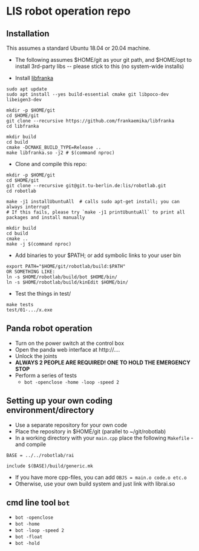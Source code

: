 # LIS robot operation repo

## Installation

This assumes a standard Ubuntu 18.04 or 20.04 machine.

* The following assumes $HOME/git as your git path, and $HOME/opt
to install 3rd-party libs -- please stick to this (no system-wide installs)

* Install [libfranka](https://github.com/frankaemika/libfranka)
```
sudo apt update
sudo apt install --yes build-essential cmake git libpoco-dev libeigen3-dev

mkdir -p $HOME/git
cd $HOME/git
git clone --recursive https://github.com/frankaemika/libfranka
cd libfranka

mkdir build
cd build
cmake -DCMAKE_BUILD_TYPE=Release ..
make libfranka.so -j2 # $(command nproc)
```

* Clone and compile this repo:
```
mkdir -p $HOME/git
cd $HOME/git
git clone --recursive git@git.tu-berlin.de:lis/robotlab.git
cd robotlab

make -j1 installUbuntuAll  # calls sudo apt-get install; you can always interrupt
# If this fails, please try `make -j1 printUbuntuAll` to print all packages and install manually

mkdir build
cd build
cmake ..
make -j $(command nproc)
```

* Add binaries to your $PATH; or add symbolic links to your user bin 
```
export PATH="$HOME/git/robotlab/build:$PATH"
OR SOMETHING LIKE:
ln -s $HOME/robotlab/build/bot $HOME/bin/
ln -s $HOME/robotlab/build/kinEdit $HOME/bin/
```

* Test the things in test/
```
make tests
test/01-.../x.exe
```


## Panda robot operation

* Turn on the power switch at the control box
* Open the panda web interface at http://....
* Unlock the joints
* **ALWAYS 2 PEOPLE ARE REQUIRED! ONE TO HOLD THE EMERGENCY STOP**
* Perform a series of tests
  * `bot -openclose -home -loop -speed 2`

## Setting up your own coding environment/directory

* Use a separate repository for your own code
* Place the repository in $HOME/git (parallel to ~/git/robotlab)
* In a working directory with your `main.cpp` place the following `Makefile` - and compile
```
BASE = ../../robotlab/rai

include $(BASE)/build/generic.mk
```
* If you have more cpp-files, you can add `OBJS = main.o code.o etc.o`
* Otherwise, use your own build system and just link with librai.so


## cmd line tool `bot`

  * `bot -openclose`
  * `bot -home`
  * `bot -loop -speed 2`
  * `bot -float`
  * `bot -hold`



